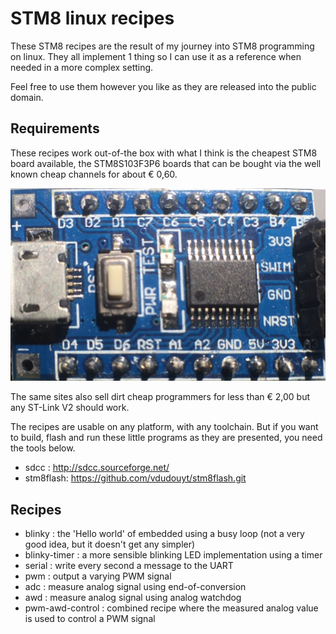 STM8 linux recipes
==================

These STM8 recipes are the result of my journey into STM8 programming on linux.
They all implement 1 thing so I can use it as a reference when needed in a more complex setting.

Feel free to use them however you like as they are released into the public domain.

Requirements
------------

These recipes work out-of-the box with what I think is the cheapest STM8 board available, the STM8S103F3P6 boards that
can be bought via the well known cheap channels for about € 0,60.

![STM8S103F3P6 board](stm8s103f3p6-module.jpg)
 
The same sites also sell dirt cheap programmers for less than € 2,00 but any ST-Link V2 should work.


The recipes are usable on any platform, with any toolchain.
But if you want to build, flash and run these little programs as they are presented, you need the tools below.

* sdcc : http://sdcc.sourceforge.net/
* stm8flash: https://github.com/vdudouyt/stm8flash.git

Recipes
-------
* blinky : the 'Hello world' of embedded using a busy loop (not a very good idea, but it doesn't get any simpler)
* blinky-timer : a more sensible blinking LED implementation using a timer
* serial : write every second a message to the UART
* pwm : output a varying PWM signal
* adc : measure analog signal using end-of-conversion
* awd : measure analog signal using analog watchdog
* pwm-awd-control : combined recipe where the measured analog value is used to control a PWM signal